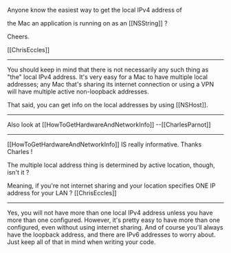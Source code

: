 Anyone know the easiest way to get the local IPv4 address of

the Mac an application is running on as an [[NSString]] ?

Cheers.

[[ChrisEccles]]

----

You should keep in mind that there is not necessarily any such thing as "the" local IPv4 address. It's very easy for a Mac to have multiple local addresses; any Mac that's sharing its internet connection or using a VPN will have multiple active non-loopback addresses.

That said, you can get info on the local addresses by using [[NSHost]].

----

Also look at [[HowToGetHardwareAndNetworkInfo]] --[[CharlesParnot]]

----

[[HowToGetHardwareAndNetworkInfo]] IS really informative. Thanks Charles !

The multiple local address thing is determined by active location, though, isn't it ? 

Meaning, if you're not internet sharing and your location specifies ONE IP address for your LAN ?      [[ChrisEccles]]

----

Yes, you will not have more than one local IPv4 address unless you have more than one configured. However, it's pretty easy to have more than one configured, even without using internet sharing. And of course you'll always have the loopback address, and there are IPv6 addresses to worry about. Just keep all of that in mind when writing your code.